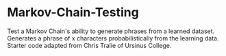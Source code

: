 # Markov-Chain-Testing
Test a Markov Chain's ability to generate phrases from a learned dataset. 
Generates a phrase of x characters probabilistically from the learning data.
Starter code adapted from Chris Tralie of Ursinus College.
